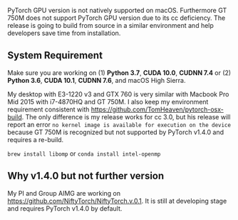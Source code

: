 PyTorch GPU version is not natively supported on macOS. Furthermore GT 750M does not support PyTorch GPU version due to its cc deficiency. The release is going to build from source in a similar environment and help developers save time from installation.

## System Requirement

Make sure you are working on (1) **Python 3.7**, **CUDA 10.0**, **CUDNN 7.4** or (2) **Python 3.6**, **CUDA 10.1**, **CUDNN 7.6**, and macOS High Sierra.

My desktop with E3-1220 v3 and GTX 760 is very similar with Macbook Pro Mid 2015 with i7-4870HQ and GT 750M. I also keep my environment requirement consistent with https://github.com/TomHeaven/pytorch-osx-build. The only difference is my release works for cc 3.0, but his release will report an error ```no kernel image is available for execution on the device``` because GT 750M is recognized but not supported by PyTorch v1.4.0 and requires a re-build.

```brew install libomp``` or ```conda install intel-openmp```

## Why v1.4.0 but not further version

My PI and Group AIMG are working on https://github.com/NiftyTorch/NiftyTorch.v.0.1. It is still at developing stage and requires PyTorch v1.4.0 by default.
